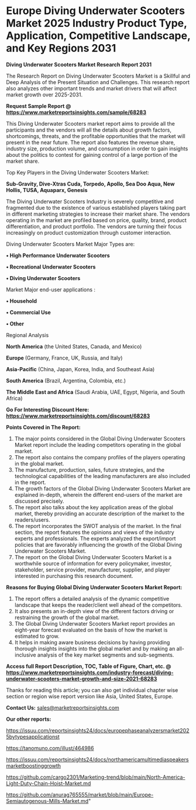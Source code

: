 # Europe Diving Underwater Scooters Market 2025 Industry Product Type, Application, Competitive Landscape, and Key Regions 2031

<strong>Diving Underwater Scooters Market Research Report 2031</strong>

The Research Report on Diving Underwater Scooters Market is a Skillful and Deep Analysis of the Present Situation and Challenges. This research report also analyzes other important trends and market drivers that will affect market growth over 2025-2031.

<strong>Request Sample Report @ <a href=https://www.marketreportsinsights.com/sample/68283>https://www.marketreportsinsights.com/sample/68283</a></strong>

This Diving Underwater Scooters market report aims to provide all the participants and the vendors will all the details about growth factors, shortcomings, threats, and the profitable opportunities that the market will present in the near future. The report also features the revenue share, industry size, production volume, and consumption in order to gain insights about the politics to contest for gaining control of a large portion of the market share.

Top Key Players in the Diving Underwater Scooters Market:

<strong>Sub-Gravity, Dive-Xtras Cuda, Torpedo, Apollo, Sea Doo Aqua, New Hollis, TUSA, Aquaparx, Genesis</strong>

The Diving Underwater Scooters Industry is severely competitive and fragmented due to the existence of various established players taking part in different marketing strategies to increase their market share. The vendors operating in the market are profiled based on price, quality, brand, product differentiation, and product portfolio. The vendors are turning their focus increasingly on product customization through customer interaction.

Diving Underwater Scooters Market Major Types are:

<strong>• High Performance Underwater Scooters

• Recreational Underwater Scooters

• Diving Underwater Scooters</strong>

Market Major end-user applications :

<strong>• Household

• Commercial Use

• Other</strong>

Regional Analysis

</u><strong><b>North America</b></strong> (the United States, Canada, and Mexico)

<strong><b>Europe </b></strong>(Germany, France, UK, Russia, and Italy)

<strong><b>Asia-Pacific</b></strong> (China, Japan, Korea, India, and Southeast Asia)

<strong><b>South America</b></strong> (Brazil, Argentina, Colombia, etc.)

<strong><b>The Middle East and Africa</b></strong> (Saudi Arabia, UAE, Egypt, Nigeria, and South Africa)

<strong>Go For Interesting Discount Here: <a href=https://www.marketreportsinsights.com/discount/68283>https://www.marketreportsinsights.com/discount/68283</a></strong>

<strong>Points Covered in The Report:</strong>
<ol>
  <li>The major points considered in the Global Diving Underwater Scooters Market report include the leading competitors operating in the global market.</li>
  <li>The report also contains the company profiles of the players operating in the global market.</li>
  <li>The manufacture, production, sales, future strategies, and the technological capabilities of the leading manufacturers are also included in the report.</li>
  <li>The growth factors of the Global Diving Underwater Scooters Market are explained in-depth, wherein the different end-users of the market are discussed precisely.</li>
  <li>The report also talks about the key application areas of the global market, thereby providing an accurate description of the market to the readers/users.</li>
  <li>The report incorporates the SWOT analysis of the market. In the final section, the report features the opinions and views of the industry experts and professionals. The experts analyzed the export/import policies that are favorably influencing the growth of the Global Diving Underwater Scooters Market.</li>
  <li>The report on the Global Diving Underwater Scooters Market is a worthwhile source of information for every policymaker, investor, stakeholder, service provider, manufacturer, supplier, and player interested in purchasing this research document.</li>
</ol>
<strong>Reasons for Buying Global Diving Underwater Scooters Market Report:</strong>

<ol>
  <li>The report offers a detailed analysis of the dynamic competitive landscape that keeps the reader/client well ahead of the competitors.</li>
  <li>It also presents an in-depth view of the different factors driving or restraining the growth of the global market.</li>
  <li>The Global Diving Underwater Scooters Market report provides an eight-year forecast evaluated on the basis of how the market is estimated to grow.</li>
  <li>It helps in making aware business decisions by having providing thorough insights insights into the global market and by making an all-inclusive analysis of the key market segments and sub-segments.</li>
</ol>
<strong>Access full Report Description, TOC, Table of Figure, Chart, etc. @ <a href=https://www.marketreportsinsights.com/industry-forecast/diving-underwater-scooters-market-growth-and-size-2021-68283>https://www.marketreportsinsights.com/industry-forecast/diving-underwater-scooters-market-growth-and-size-2021-68283</a></strong>


Thanks for reading this article; you can also get individual chapter wise section or region wise report version like Asia, United States, Europe.

<strong>Contact Us:</strong>
sales@marketreportsinsights.com

<strong>Our other reports:</strong>

<a href=https://issuu.com/reportsinsights24/docs/europephaseanalyzersmarket2025bytypesapplicationst>https://issuu.com/reportsinsights24/docs/europephaseanalyzersmarket2025bytypesapplicationst</a>

<a href=https://tanomuno.com/illust/464986>https://tanomuno.com/illust/464986</a>

<a href=https://issuu.com/reportsinsights24/docs/northamericamultimediaspeakersmarketboostinggrowth>https://issuu.com/reportsinsights24/docs/northamericamultimediaspeakersmarketboostinggrowth</a>

<a href=https://github.com/cargo2301/Marketing-trend/blob/main/North-America-Light-Duty-Chain-Hoist-Market.md>https://github.com/cargo2301/Marketing-trend/blob/main/North-America-Light-Duty-Chain-Hoist-Market.md</a>

<a href=https://github.com/anurag765555/market/blob/main/Europe-Semiautogenous-Mills-Market.md>https://github.com/anurag765555/market/blob/main/Europe-Semiautogenous-Mills-Market.md</a>"
